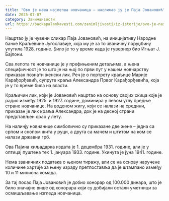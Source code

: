 ```yaml
---
title: "Ово је наша најлепша новчаница – насликао ју је Паја Јовановић"
date: 2025-07-07
category: Занимљивости
url: https://backapalankavesti.com/zanimljivosti/iz-istorije/ovo-je-nasa-najlepsa-novcanica-naslikao-ju-je-paja-jovanovic/
---
```


Нацртао ју је чувени сликар Паја Јовановић, на иницијативу Народне банке Краљевине Југославије, која му је за то званичну поруџбину упутила 1928. године. Било је то у време када је гувернер био Игњат Ј. Бајлони.

Сва лепота те новчанице је у префињеним детаљима, а њена специфичност је то што је на њој по први пут у нашем новчарству приказан познати женски лик. Реч је о портрету краљице Марије Карађорђевић, супруге краља Александра Првог Карађорђевића, која је у то време била на власти.

Краљичин лик, који је Јовановић нацртао на основу својих скица које је радио између 1925. и 1927. године, доминира у левом углу предње стране новчанице. На воденом жигу, који се налази на средини, приказан је лик краља Александра, док је на десној страни представљен орао у лету.

На наличју новчанице симболично су приказане две жене – једна са српом и снопом жита у руци, а друга са мачем и штитом на ком се налази државни грб.

Ова Пајина хиљадарка издата је 1. децембра 1931. године, али је у оптицај пуштена тек 1. јануара 1933. године. Укинута је јуна 1941. године.

Нема званичних података о њеном тиражу, али се на основу наручене количине хартије за њену израду претпоставља да је штампано између 10 и 11 милиона комада.

За тај посао Паја Јовановић је добио хонорар од 100.000 динара, што је било значајно више од хонорара који су добијали остали уметници за осмишљавање изгледа новчаница.
